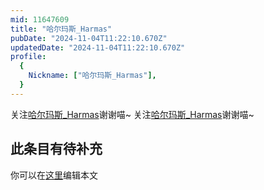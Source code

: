 ```yaml
---
mid: 11647609
title: "哈尔玛斯_Harmas"
pubDate: "2024-11-04T11:22:10.670Z"
updatedDate: "2024-11-04T11:22:10.670Z"
profile:
  {
    Nickname: ["哈尔玛斯_Harmas"],
  }
---
```


关注[哈尔玛斯_Harmas](https://space.bilibili.com/11647609)谢谢喵~ 关注[哈尔玛斯_Harmas](https://space.bilibili.com/11647609)谢谢喵~

## 此条目有待补充
你可以在[这里](https://github.com/Yuhanawa/VTuber.ICU-Content/edit/master/v/哈尔玛斯_Harmas/index.md)编辑本文
